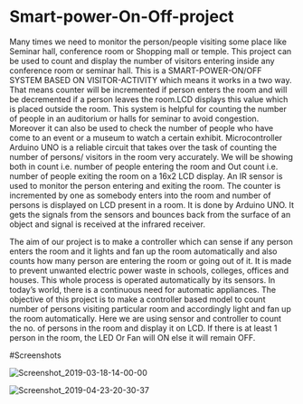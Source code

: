 # Smart-power-On-Off-project


Many times we need to monitor the person/people visiting some place like Seminar hall, conference room or Shopping mall or temple. This project can be used to count and display the number of visitors entering inside any conference room or seminar hall. This is a SMART-POWER-ON/OFF SYSTEM BASED ON VISITOR-ACTIVITY
which means it works in a two way. That means counter will be incremented if person enters the room and will be decremented if a person leaves the room.LCD displays this value which is placed outside the room. This system is helpful for counting the number of people in an auditorium or halls  for seminar to avoid congestion. Moreover it can also be used to check the number of people who have come to an event or a museum to watch a certain exhibit. Microcontroller Arduino UNO is a reliable circuit that takes over the task of counting the number of persons/ visitors in the room very accurately. We will be showing both  in count i.e. number of people entering the room and Out count i.e. number of people exiting the room on a 16x2 LCD display. An IR sensor is used to monitor the person entering and exiting the room. The counter is incremented by one as somebody enters into the room and number of persons is displayed on LCD present in a room. It is done by Arduino  UNO. It gets the signals from the sensors  and bounces back from the surface of an object and signal is received at the infrared receiver.

The aim of our project is to make a controller which can sense if any person enters the room and it lights and fan up the room automatically and also counts how many person are entering the room or going out of it. It is made to prevent unwanted electric power waste in schools, colleges, offices and houses. This whole process is operated automatically by its sensors. In today’s world, there is a continuous need for automatic appliances. The objective of this project is to make a controller based model to count number of persons visiting particular room and accordingly light and fan up the room automatically. Here we are using sensor and controller to count the no. of  persons in the room and display it on LCD. If there is at least 1 person in the room, the LED Or Fan will ON else it will remain OFF.

#Screenshots

![Screenshot_2019-03-18-14-00-00](https://user-images.githubusercontent.com/68738766/90004036-99bfe180-dcb2-11ea-8aee-59b72c72b6b8.png)

![Screenshot_2019-04-23-20-30-37](https://user-images.githubusercontent.com/68738766/90004183-dbe92300-dcb2-11ea-96a0-986e5acd31c4.png)
